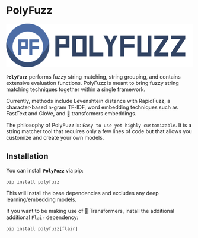 # PolyFuzz
<img src="logo.png">

**`PolyFuzz`** performs fuzzy string matching, string grouping, and contains extensive evaluation functions. 
PolyFuzz is meant to bring fuzzy string matching techniques together within a single framework.

Currently, methods include Levenshtein distance with RapidFuzz, a character-based n-gram TF-IDF, word embedding
techniques such as FastText and GloVe, and 🤗 transformers embeddings. 

The philosophy of PolyFuzz is: `Easy to use yet highly customizable`. It is a string matcher tool that requires only 
a few lines of code but that allows you customize and create your own models. 


## Installation
You can install **`PolyFuzz`** via pip:
 
```
pip install polyfuzz
```

This will install the base dependencies and excludes any deep learning/embedding models. 

If you want to be making use of 🤗 Transformers, install the additional additional `Flair` dependency:

```
pip install polyfuzz[flair]
```
